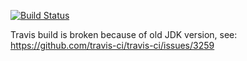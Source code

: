 [![Build Status](https://travis-ci.org/thred/climate-tray.svg)](https://travis-ci.org/thred/climate-tray)

Travis build is broken because of old JDK version, see: https://github.com/travis-ci/travis-ci/issues/3259